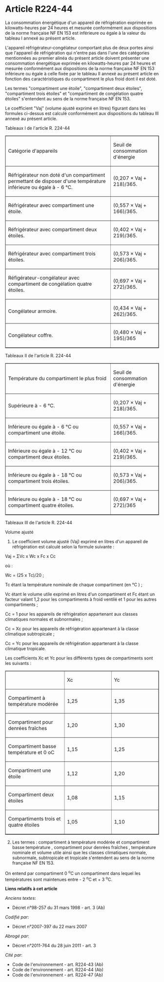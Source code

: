 # Article R224-44

La consommation énergétique d'un appareil de réfrigération exprimée en kilowatts-heures par 24 heures et mesurée conformément
aux dispositions de la norme française NF EN 153 est inférieure ou égale à la valeur du tableau I annexé au présent article.

L'appareil réfrigérateur-congélateur comportant plus de deux portes ainsi que l'appareil de réfrigération qui n'entre pas
dans l'une des catégories mentionnées au premier alinéa du présent article doivent présenter une consommation énergétique
exprimée en kilowatts-heures par 24 heures et mesurée conformément aux dispositions de la norme française NF EN 153
inférieure ou égale à celle fixée par le tableau II annexé au présent article en fonction des caractéristiques du
compartiment le plus froid dont il est doté.

Les termes "compartiment une étoile", "compartiment deux étoiles", "compartiment trois étoiles" et "compartiment de
congélation quatre étoiles" s'entendent au sens de la norme française NF EN 153.

Le coefficient "Vaj" (volume ajusté exprimé en litres) figurant dans les formules ci-dessus est calculé conformément aux
dispositions du tableau III annexé au présent article.

Tableaux I de l'article R. 224-44

<table width="605" cellpadding="0" border="1" cellspacing="0" align="center">
  <tbody>
    <tr>
      <td width="416">

Catégorie d'appareils

</td>
      <td width="151">

Seuil de consommation d'énergie

</td>
    </tr>
    <tr>
      <td width="416">

Réfrigérateur non doté d'un compartiment permettant de disposer d'une température inférieure ou égale à - 6 °C.

</td>
      <td width="151">

(0,207 × Vaj + 218)/365.

</td>
    </tr>
    <tr>
      <td width="416">

Réfrigérateur avec compartiment une étoile.

</td>
      <td width="151">

(0,557 × Vaj + 166)/365.

</td>
    </tr>
    <tr>
      <td width="416">

Réfrigérateur avec compartiment deux étoiles.

</td>
      <td width="151">

(0,402 × Vaj + 219)/365.

</td>
    </tr>
    <tr>
      <td width="416">

Réfrigérateur avec compartiment trois étoiles.

</td>
      <td width="151">

(0,573 × Vaj + 206)/365.

</td>
    </tr>
    <tr>
      <td width="416">

Réfigérateur-congélateur avec compartiment de congélation quatre étoiles.

</td>
      <td width="151">

(0,697 × Vaj + 272)/365.

</td>
    </tr>
    <tr>
      <td width="416">

Congélateur armoire.

</td>
      <td width="151">

(0,434 × Vaj + 262)/365.

</td>
    </tr>
    <tr>
      <td width="416">

Congélateur coffre.

</td>
      <td width="151">

(0,480 × Vaj + 195)/365

</td>
    </tr>
  </tbody>
</table>

Tableaux II de l'article R. 224-44

<table border="1" cellspacing="0" width="605" align="center" cellpadding="0">
  <tbody>
    <tr>
      <td width="416">

Température du compartiment le plus froid

</td>
      <td width="151">

Seuil de consommation d'énergie

</td>
    </tr>
    <tr>
      <td width="416">

Supérieure à - 6 °C.

</td>
      <td width="151">

(0,207 × Vaj + 218)/365.

</td>
    </tr>
    <tr>
      <td width="416">

Inférieure ou égale à - 6 °C ou compartiment une étoile.

</td>
      <td width="151">

(0,557 × Vaj + 166)/365.

</td>
    </tr>
    <tr>
      <td width="416">

Inférieure ou égale à - 12 °C ou compartiment deux étoiles.

</td>
      <td width="151">

(0,402 × Vaj + 219)/365.

</td>
    </tr>
    <tr>
      <td width="416">

Inférieure ou égale à - 18 °C ou compartiment trois étoiles.

</td>
      <td width="151">

(0,573 × Vaj + 206)/365.

</td>
    </tr>
    <tr>
      <td width="416">

Inférieure ou égale à - 18 °C ou compartiment quatre étoiles.

</td>
      <td width="151">

(0,697 × Vaj + 272)/365

</td>
    </tr>
  </tbody>
</table>

Tableaux III de l'article R. 224-44

Volume ajusté

1. Le coefficient volume ajusté (Vaj) exprimé en litres d'un appareil de réfrigération est calculé selon la formule
suivante :

Vaj = ΣVc x Wc x Fc x Cc

où :

Wc = (25 x Tc)/20 ;

Tc étant la température nominale de chaque compartiment (en °C ) ;

Vc étant le volume utile exprimé en litres d'un compartiment et Fc étant un facteur valant 1,2 pour les compartiments à froid
ventilé et 1 pour les autres compartiments ;

Cc = 1 pour les appareils de réfrigération appartenant aux classes climatiques normales et subnormales ;

Cc = Xc pour les appareils de réfrigération appartenant à la classe climatique subtropicale ;

Cc = Yc pour les appareils de réfrigération appartenant à la classe climatique tropicale.

Les coefficients Xc et Yc pour les différents types de compartiments sont les suivants :

<table cellspacing="0" cellpadding="0" border="1" align="center" width="605">
  <tbody>
    <tr>
      <td width="211">

</td>
      <td width="197">

Xc

</td>
      <td width="197">

Yc

</td>
    </tr>
    <tr>
      <td width="211">

Compartiment à température modérée

</td>
      <td width="197">

1,25

</td>
      <td width="197">

1,35

</td>
    </tr>
    <tr>
      <td width="211">

Compartiment pour denrées fraîches

</td>
      <td width="197">

1,20

</td>
      <td width="197">

1,30

</td>
    </tr>
    <tr>
      <td width="211">

Compartiment basse température et 0 oC

</td>
      <td width="197">

1,15

</td>
      <td width="197">

1,25

</td>
    </tr>
    <tr>
      <td width="211">

Compartiment une étoile

</td>
      <td width="197">

1,12

</td>
      <td width="197">

1,20

</td>
    </tr>
    <tr>
      <td width="211">

Compartiment deux étoiles

</td>
      <td width="197">

1,08

</td>
      <td width="197">

1,15

</td>
    </tr>
    <tr>
      <td width="211">

Compartiments trois et quatre étoiles

</td>
      <td width="197">

1,05

</td>
      <td width="197">

1,10

</td>
    </tr>
  </tbody>
</table>

2. Les termes : compartiment à température modérée et compartiment basse température , compartiment pour denrées fraîches ,
température nominale et volume utile ainsi que les classes climatiques normale, subnormale, subtropicale et tropicale
s'entendent au sens de la norme française NF EN 153.

On entend par compartiment 0 
  <sup>o</sup>C un compartiment dans lequel les températures sont maintenues entre - 2 
  <sup>o</sup>C et + 3 
  <sup>o</sup>C.

**Liens relatifs à cet article**

_Anciens textes_:

  - Décret n°98-257 du 31 mars 1998 - art. 3 (Ab)

_Codifié par_:

  - Décret n°2007-397 du 22 mars 2007

_Abrogé par_:

  - Décret n°2011-764 du 28 juin 2011 - art. 3

_Cité par_:

  - Code de l'environnement - art. R224-43 (Ab)
  - Code de l'environnement - art. R224-44 (Ab)
  - Code de l'environnement - art. R224-47 (Ab)
